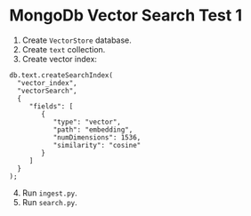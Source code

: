 # MongoDb Vector Search Test 1

1. Create `VectorStore` database.
2. Create `text` collection.
3. Create vector index:

```
db.text.createSearchIndex(
  "vector_index",
  "vectorSearch",
  {
     "fields": [
        {
           "type": "vector",
           "path": "embedding",
           "numDimensions": 1536,
           "similarity": "cosine"
        }
     ]
  }
);
```

4. Run `ingest.py`.
5. Run `search.py`.

